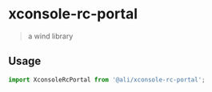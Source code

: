 # xconsole-rc-portal

> a wind library


## Usage

```js
import XconsoleRcPortal from '@ali/xconsole-rc-portal';
```

